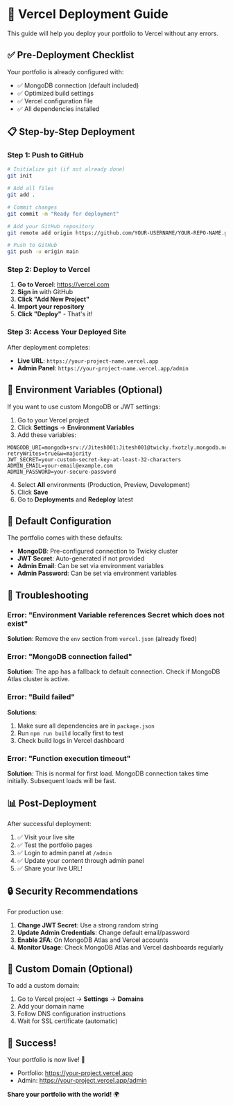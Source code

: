 # 🚀 Vercel Deployment Guide

This guide will help you deploy your portfolio to Vercel without any errors.

## ✅ Pre-Deployment Checklist

Your portfolio is already configured with:
- ✅ MongoDB connection (default included)
- ✅ Optimized build settings
- ✅ Vercel configuration file
- ✅ All dependencies installed

## 📋 Step-by-Step Deployment

### Step 1: Push to GitHub

```bash
# Initialize git (if not already done)
git init

# Add all files
git add .

# Commit changes
git commit -m "Ready for deployment"

# Add your GitHub repository
git remote add origin https://github.com/YOUR-USERNAME/YOUR-REPO-NAME.git

# Push to GitHub
git push -u origin main
```

### Step 2: Deploy to Vercel

1. **Go to Vercel**: https://vercel.com
2. **Sign in** with GitHub
3. **Click "Add New Project"**
4. **Import your repository**
5. **Click "Deploy"** - That's it!

### Step 3: Access Your Deployed Site

After deployment completes:
- **Live URL**: `https://your-project-name.vercel.app`
- **Admin Panel**: `https://your-project-name.vercel.app/admin`

## 🔧 Environment Variables (Optional)

If you want to use custom MongoDB or JWT settings:

1. Go to your Vercel project
2. Click **Settings** → **Environment Variables**
3. Add these variables:

```
MONGODB_URI=mongodb+srv://Jitesh001:Jitesh001@twicky.fxotzly.mongodb.net/portfolio?retryWrites=true&w=majority
JWT_SECRET=your-custom-secret-key-at-least-32-characters
ADMIN_EMAIL=your-email@example.com
ADMIN_PASSWORD=your-secure-password
```

4. Select **All** environments (Production, Preview, Development)
5. Click **Save**
6. Go to **Deployments** and **Redeploy** latest

## 🎯 Default Configuration

The portfolio comes with these defaults:
- **MongoDB**: Pre-configured connection to Twicky cluster
- **JWT Secret**: Auto-generated if not provided
- **Admin Email**: Can be set via environment variables
- **Admin Password**: Can be set via environment variables

## 🐛 Troubleshooting

### Error: "Environment Variable references Secret which does not exist"

**Solution**: Remove the `env` section from `vercel.json` (already fixed)

### Error: "MongoDB connection failed"

**Solution**: The app has a fallback to default connection. Check if MongoDB Atlas cluster is active.

### Error: "Build failed"

**Solutions**:
1. Make sure all dependencies are in `package.json`
2. Run `npm run build` locally first to test
3. Check build logs in Vercel dashboard

### Error: "Function execution timeout"

**Solution**: This is normal for first load. MongoDB connection takes time initially. Subsequent loads will be fast.

## 📊 Post-Deployment

After successful deployment:

1. ✅ Visit your live site
2. ✅ Test the portfolio pages
3. ✅ Login to admin panel at `/admin`
4. ✅ Update your content through admin panel
5. ✅ Share your live URL!

## 🔒 Security Recommendations

For production use:

1. **Change JWT Secret**: Use a strong random string
2. **Update Admin Credentials**: Change default email/password
3. **Enable 2FA**: On MongoDB Atlas and Vercel accounts
4. **Monitor Usage**: Check MongoDB Atlas and Vercel dashboards regularly

## 📱 Custom Domain (Optional)

To add a custom domain:

1. Go to Vercel project → **Settings** → **Domains**
2. Add your domain name
3. Follow DNS configuration instructions
4. Wait for SSL certificate (automatic)

## 🎉 Success!

Your portfolio is now live! 🚀

- Portfolio: https://your-project.vercel.app
- Admin: https://your-project.vercel.app/admin

**Share your portfolio with the world!** 🌍


